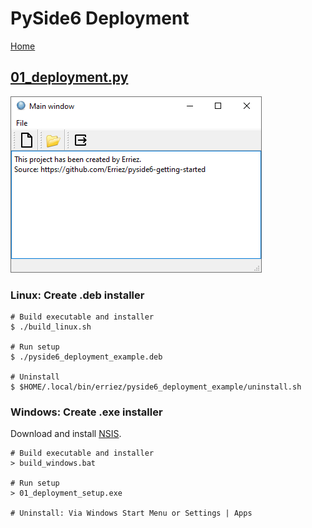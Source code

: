 # PySide6 Deployment

[Home](https://github.com/Erriez/pyside6-getting-started#PySide6-Examples)

## [01_deployment.py](01_deployment.py)

![01_system_info](01_deployment.png)


### Linux: Create .deb installer

```
# Build executable and installer
$ ./build_linux.sh

# Run setup
$ ./pyside6_deployment_example.deb

# Uninstall
$ $HOME/.local/bin/erriez/pyside6_deployment_example/uninstall.sh
```

### Windows: Create .exe installer

Download and install [NSIS](https://nsis.sourceforge.io/Download).

```
# Build executable and installer
> build_windows.bat

# Run setup
> 01_deployment_setup.exe

# Uninstall: Via Windows Start Menu or Settings | Apps 
```
